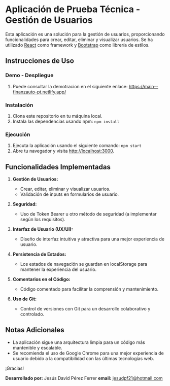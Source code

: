 # Aplicación de Prueba Técnica - Gestión de Usuarios

Esta aplicación es una solución para la gestión de usuarios, proporcionando funcionalidades para crear, editar, eliminar
y visualizar usuarios. Se ha utilizado [React](https://reactjs.org/) como framework y
[Bootstrap](https://getbootstrap.com/) como librería de estilos.

## Instrucciones de Uso

### Demo - Despliegue
1. Puede consultar la demotracion en el siguiente enlace: https://main--finanzauto-pt.netlify.app/

### Instalación

1. Clona este repositorio en tu máquina local.
2. Instala las dependencias usando npm: `npm install`

### Ejecución

1. Ejecuta la aplicación usando el siguiente comando: `npm start`
2. Abre tu navegador y visita [http://localhost:3000](http://localhost:3000).

## Funcionalidades Implementadas

1. **Gestión de Usuarios:**

    - Crear, editar, eliminar y visualizar usuarios.
    - Validación de inputs en formularios de usuario.

2. **Seguridad:**

    - Uso de Token Bearer u otro método de seguridad (a implementar según los requisitos).

3. **Interfaz de Usuario (UX/UI):**

    - Diseño de interfaz intuitiva y atractiva para una mejor experiencia de usuario.

4. **Persistencia de Estados:**

    - Los estados de navegación se guardan en localStorage para mantener la experiencia del usuario.

5. **Comentarios en el Código:**

    - Código comentado para facilitar la comprensión y mantenimiento.

6. **Uso de Git:**
    - Control de versiones con Git para un desarrollo colaborativo y controlado.

## Notas Adicionales

-   La aplicación sigue una arquitectura limpia para un código más mantenible y escalable.
-   Se recomienda el uso de Google Chrome para una mejor experiencia de usuario debido a la compatibilidad con las
    últimas tecnologías web.

¡Gracias!

**Desarrollado por:** Jesús David Pérez Ferrer **email:** jesudpf21@hotmail.com
